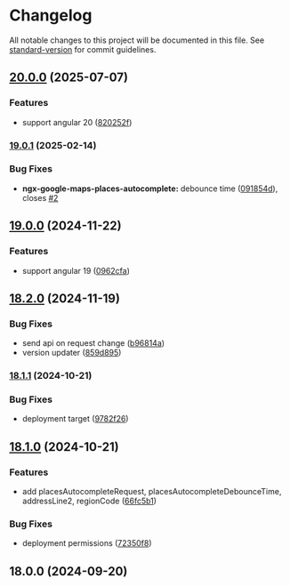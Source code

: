 # Changelog

All notable changes to this project will be documented in this file. See [standard-version](https://github.com/conventional-changelog/standard-version) for commit guidelines.

## [20.0.0](https://github.com/lekhmanrus/ngx-google-maps-places/compare/v19.0.1...v20.0.0) (2025-07-07)


### Features

* support angular 20 ([820252f](https://github.com/lekhmanrus/ngx-google-maps-places/commit/820252fe0951d7d8ed39ccfccac67c5cb028679d))

### [19.0.1](https://github.com/lekhmanrus/ngx-google-maps-places/compare/v19.0.0...v19.0.1) (2025-02-14)


### Bug Fixes

* **ngx-google-maps-places-autocomplete:** debounce time ([091854d](https://github.com/lekhmanrus/ngx-google-maps-places/commit/091854d0a6d100bceeb0b047fcf74ca5a2bd1316)), closes [#2](https://github.com/lekhmanrus/ngx-google-maps-places/issues/2)

## [19.0.0](https://github.com/lekhmanrus/ngx-google-maps-places/compare/v18.2.0...v19.0.0) (2024-11-22)


### Features

* support angular 19 ([0962cfa](https://github.com/lekhmanrus/ngx-google-maps-places/commit/0962cfa806f3e1c27943085820056cf2c85a4265))

## [18.2.0](https://github.com/lekhmanrus/ngx-google-maps-places/compare/v18.1.1...v18.2.0) (2024-11-19)


### Bug Fixes

* send api on request change ([b96814a](https://github.com/lekhmanrus/ngx-google-maps-places/commit/b96814a1953354fa90fb17f9bc83d8ff41e6e85c))
* version updater ([859d895](https://github.com/lekhmanrus/ngx-google-maps-places/commit/859d895976be28db0a30c25c93b06441f90010a3))

### [18.1.1](https://github.com/lekhmanrus/ngx-google-maps-places/compare/v18.1.0...v18.1.1) (2024-10-21)


### Bug Fixes

* deployment target ([9782f26](https://github.com/lekhmanrus/ngx-google-maps-places/commit/9782f261e8303b938ce1224317fa96c1cee6e001))

## [18.1.0](https://github.com/lekhmanrus/ngx-google-maps-places/compare/v18.0.0...v18.1.0) (2024-10-21)


### Features

* add placesAutocompleteRequest, placesAutocompleteDebounceTime, addressLine2, regionCode ([66fc5b1](https://github.com/lekhmanrus/ngx-google-maps-places/commit/66fc5b1f15f8d3d237727d353293974aa027eb8b))


### Bug Fixes

* deployment permissions ([72350f8](https://github.com/lekhmanrus/ngx-google-maps-places/commit/72350f80939d82ba0e8593aa1812c1260f073798))

## 18.0.0 (2024-09-20)
